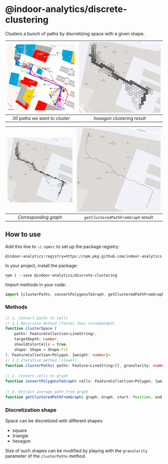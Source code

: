 # @indoor-analytics/discrete-clustering

Clusters a bunch of paths by discretizing space with a given shape.

| ![Paths to cluster](img/paths_to_cluster.png) | ![Clustering result](img/clustering_result.png) |
|:--:|:--:|
| *30 paths we want to cluster* | *hexagon clustering result* |

| ![Paths to cluster](img/graph_extraction.png) | ![Clustering result](img/clustered_path.png) |
|:--:|:--:|
| *Corresponding graph* | *`getClusteredPathFromGraph` result* |

## How to use

Add this line to `~/.npmrc` to set up the package registry:
```shell
@indoor-analytics:registry=https://npm.pkg.github.com/indoor-analytics
```

In your project, install the package:
```shell
npm i --save @indoor-analytics/discrete-clustering
```

Import methods in your code:
```javascript
import {clusterPaths, convertPolygonsToGraph, getClusteredPathFromGraph, Shape} from '@indoor-analytics/discrete-clustering';
```

### Methods

```typescript
// 1. Convert paths to cells
// 1.1 Recursive method (faster thus recommanded)
function clusterSpace (
    paths: FeatureCollection<LineString>,
    targetDepth: number,
    shouldColorCells = true,
    shape: Shape = Shape.Fit
): FeatureCollection<Polygon, {weight: number}>
// 1.2 Iterative method (slower)
function clusterPaths( paths: Feature<LineString>[], granularity: number, shape?: Shape ): FeatureCollection;

// 2. Convert cells to graph
function convertPolygonsToGraph( cells: FeatureCollection<Polygon, {weight: number}> ): Graph;

// 3. Extract average path from graph
function getClusteredPathFromGraph( graph: Graph, start: Position, end: Position ): Feature<LineString>;
```

### Discretization shape

Space can be discretized with different shapes:
* square
* triangle
* hexagon

Size of such shapes can be modified by playing with the `granularity` parameter of the `clusterPaths` method.
